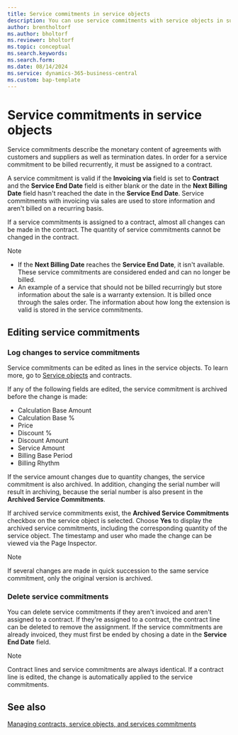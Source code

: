 ```yaml
---
title: Service commitments in service objects
description: You can use service commitments with service objects in subscription billing.
author: brentholtorf
ms.author: bholtorf
ms.reviewer: bholtorf
ms.topic: conceptual
ms.search.keywords: 
ms.search.form: 
ms.date: 08/14/2024
ms.service: dynamics-365-business-central
ms.custom: bap-template
---
```


# Service commitments in service objects

Service commitments describe the monetary content of agreements with customers and suppliers as well as termination dates. In order for a service commitment to be billed recurrently, it must be assigned to a contract.

A service commitment is valid if the **Invoicing via** field is set to **Contract** and the **Service End Date** field is either blank or the date in the **Next Billing Date** field hasn't reached the date in the **Service End Date**. Service commitments with invoicing via sales are used to store information and aren't billed on a recurring basis.

If a service commitments is assigned to a contract, almost all changes can be made in the contract. The quantity of service commitments cannot be changed in the contract.

> [!NOTE]
> * If the **Next Billing Date** reaches the **Service End Date**, it isn't available. These service commitments are considered ended and can no longer be billed.
> * An example of a service that should not be billed recurringly but store information about the sale is a warranty extension. It is billed once through the sales order. The information about how long the extension is valid is stored in the service commitments.

## Editing service commitments

### Log changes to service commitments

Service commitments can be edited as lines in the service objects. To learn more, go to [Service objects](service-objects.md) and contracts.

If any of the following fields are edited, the service commitment is archived before the change is made:

* Calculation Base Amount
* Calculation Base %
* Price
* Discount %
* Discount Amount
* Service Amount
* Billing Base Period
* Billing Rhythm

If the service amount changes due to quantity changes, the service commitment is also archived. In addition, changing the serial number will result in archiving, because the serial number is also present in the **Archived Service Commitments**.

If archived service commitments exist, the **Archived Service Commitments** checkbox on the service object is selected. Choose **Yes** to display the archived service commitments, including the corresponding quantity of the service object. The timestamp and user who made the change can be viewed via the Page Inspector.

> [!NOTE]
> If several changes are made in quick succession to the same service commitment, only the original version is archived.

### Delete service commitments

You can delete service commitments if they aren't invoiced and aren't assigned to a contract. If they're assigned to a contract, the contract line can be deleted to remove the assignment. If the service commitments are already invoiced, they must first be ended by chosing a date in the **Service End Date** field.

> [!NOTE]
> Contract lines and service commitments are always identical. If a contract line is edited, the change is automatically applied to the service commitments.

## See also

[Managing contracts, service objects, and services commitments](contracts-services-mgmt.md)  
